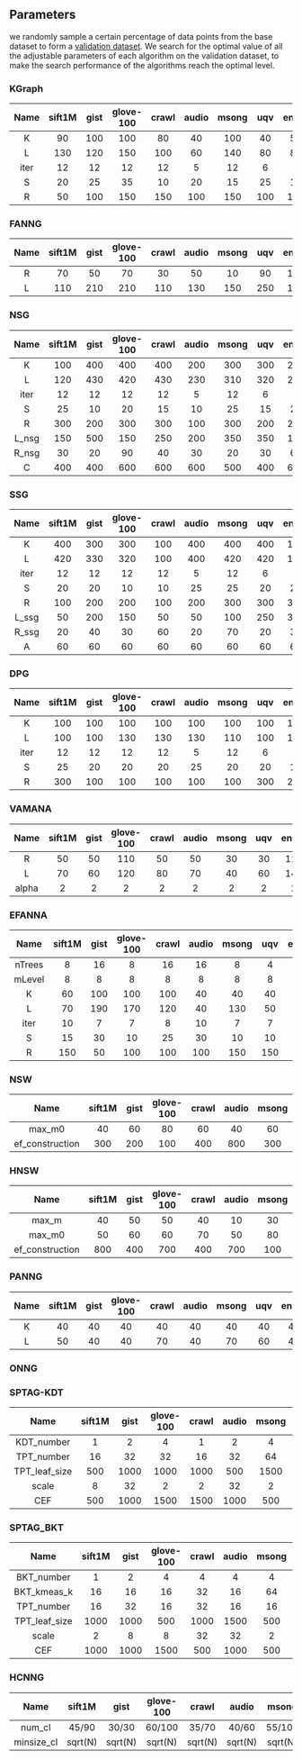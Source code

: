 ## Parameters
we randomly sample a certain percentage of data points from the base dataset to form a [validation dataset](https://github.com/Lsyhprum/WEAVESS/tree/master/dataset). We search for the optimal value of all the adjustable parameters of each algorithm on the validation dataset, to make the search performance of the algorithms reach the optimal level.
### KGraph

|  Name        |  sift1M |  gist |  glove-100 |  crawl |  audio |  msong |  uqv |  enron |   c_1   |  c_10 |  c_100  |  d_8   |  d_32  |  d_128 | n_10000 |n_100000|n_1000000 |  s_1  |    s_5     |  s_10  |
|:------------:|:-------:|:-----:|:----------:|:------:|:------:|:------:|:----:|:------:|:-------:|:-----:|:-------:|:------:|:------:|:------:|:-------:|:------:|:--------:|:-----:|:----------:|:------:|
|  K           |    90   |  100  |    100     |    80  |   40   |   100  |  40  |   50   |   100   |  100  |   80    |   50   |   \    |   90   |   100   |    \   |    100   |   60  |     \      |   80   |
|  L           |   130   |  120  |    150     |   100  |   60   |   140  |  80  |   80   |   110   |  120  |   130   |   70   |   \    |   90   |   140   |    \   |    130   |   60  |     \      |   110  |
|  iter        |    12   |   12  |     12     |    12  |    5   |    12  |   6  |    7   |     8   |    8  |    8    |    8   |   \    |    8   |     7   |    \   |     12   |    5  |     \      |    9   |
|  S           |    20   |   25  |     35     |    10  |   20   |    15  |  25  |   15   |    25   |   25  |   35    |   10   |   \    |   30   |    30   |    \   |     20   |   20  |     \      |   20   |
|  R           |    50   |  100  |    150     |   150  |  100   |   150  | 100  |  100   |   150   |   50  |  150    |  150   |   \    |   50   |   100   |    \   |     50   |  150  |     \      |   150  |

### FANNG

|  Name        |  sift1M |  gist  |  glove-100 |  crawl |  audio |  msong |  uqv |  enron |   c_1   |  c_10 |  c_100  |  d_8   |  d_32  |  d_128 | n_10000 |n_100000|n_1000000 |  s_1  |    s_5     |  s_10  |
|:------------:|:-------:|:------:|:----------:|:------:|:------:|:------:|:----:|:------:|:-------:|:-----:|:-------:|:------:|:------:|:------:|:-------:|:------:|:--------:|:-----:|:----------:|:------:|
|  R           |    70   |    50  |      70    |   30   |   50   |   10   |  90  |  110   |    30   |   10  |   30    |  110   |   90   |   70   |    90   |    \   |    \     |   30  |     30     |   70   |
|  L           |   110   |   210  |     210    |  110   |  130   |  150   | 250  |  130   |    30   |   90  |  150    |  210   |  270   |  210   |   110   |    \   |    \     |  110  |     90     |  250   |

### NSG

|  Name        |  sift1M |  gist |  glove-100 |  crawl |  audio |  msong |  uqv |  enron |   c_1   |  c_10 |  c_100  |  d_8   |  d_32  |  d_128 | n_10000 |n_100000|n_1000000 |  s_1  |    s_5     |  s_10  |
|:------------:|:-------:|:-----:|:----------:|:------:|:------:|:------:|:----:|:------:|:-------:|:-----:|:-------:|:------:|:------:|:------:|:-------:|:------:|:--------:|:-----:|:----------:|:------:|
|  K           |   100   |  400  |    400     |  400   |   200  |   300  |  300 |   200  |   300   |  200  |   400   |   100  |   \    |   200  |   300   |    \   |    200   |  200  |     \      |   300  |
|  L           |   120   |  430  |    420     |  430   |   230  |   310  |  320 |   200  |   310   |  200  |   410   |   100  |   \    |   210  |   300   |    \   |    200   |  220  |     \      |   300  |
|  iter        |    12   |   12  |     12     |   12   |     5  |    12  |    6 |    7   |    8    |    8  |    8    |    8   |   \    |    8   |    7    |    \   |    12    |    5  |     \      |    9   |
|  S           |    25   |   10  |     20     |   15   |    10  |    25  |   15 |   25   |   20    |  20   |   20    |   10   |   \    |   10   |   15    |    \   |     20   |   25  |     \      |   25   |
|  R           |   300   |  200  |    300     |  300   |   100  |   300  |  200 |   200  |   200   |  100  |   100   |  100   |   \    |  300   |   300   |    \   |    100   |  300  |     \      |  300   |
|  L_nsg       |    150  |  500  |    150     |  250   |   200  |   350  |  350 |   150  |   200   |  100  |   400   |   150  |   \    |  150   |   50    |    \   |    100   |  300  |     \      |  200   |
|  R_nsg       |    30   |   20  |     90     |   40   |    30  |    20  |   30 |    60  |   80    |  80   |   20    |   20   |   \    |   20   |   20    |    \   |     80   |   20  |     \      |   80   |
|  C           |   400   |  400  |    600     |  600   |   600  |   500  |  400 |   600  |   400   | 400   | 400     |   600  |   \    | 400    |   500   |    \   |    400   |  500  |     \      |  400   |

### SSG

| Name  | sift1M | gist | glove-100 | crawl | audio | msong | uqv  | enron | c_1  | c_10 | c_100 | d_8  | d_32 | d_128 | n_10000 | n_100000 | n_1000000 | s_1  | s_5  | s_10 |
| :---: | :----: | :--: | :-------: | :---: | :---: | :---: | :--: | :---: | :--: | :--: | :---: | :--: | :--: | :---: | :-----: | :------: | :-------: | :--: | :--: | :--: |
|   K   |  400   | 300  |    300    |  100  |  400  |  400  | 400  |  100  | 100  | 400  |  200  | 200  |  \   |  400  |   200   |    \     |    400    | 100  |  \   | 300  |
|   L   |  420   | 330  |    320    |  100  |  400  |  420  | 420  |  110  | 120  | 430  |  210  | 230  |  \   |  420  |   230   |    \     |    430    | 130  |  \   | 320  |
| iter  |   12   |  12  |    12     |  12   |   5   |  12   |  6   |   7   |  8   |  8   |   8   |  8   |  \   |   8   |    7    |    \     |    12     |  5   |  \   |  9   |
|   S   |   20   |  20  |    10     |  10   |  25   |  25   |  20  |  20   |  15  |  25  |  25   |  25  |  \   |  25   |   25    |    \     |    25     |  10  |  \   |  20  |
|   R   |  100   | 200  |    200    |  100  |  200  |  300  | 300  |  300  | 200  | 200  |  300  | 100  |  \   |  300  |   100   |    \     |    200    | 100  |  \   | 300  |
| L_ssg |   50   | 200  |    150    |  50   |  50   |  100  | 250  |  300  | 150  | 100  |  150  |  50  |  \   |  200  |   100   |    \     |    100    | 200  |  \   | 500  |
| R_ssg |   20   |  40  |    30     |  60   |  20   |  70   |  20  |  30   |  40  |  40  |  40   |  70  |  \   |  30   |   40    |    \     |    40     |  40  |  \   |  60  |
|   A   |   60   |  60  |    60     |  60   |  60   |  60   |  60  |  60   |  60  |  60  |  60   |  60  |  \   |  60   |   60    |    \     |    60     |  60  |  \   |  60  |

### DPG

| Name | sift1M | gist | glove-100 | crawl | audio | msong | uqv  | enron | c_1  | c_10 | c_100 | d_8  | d_32 | d_128 | n_10000 | n_100000 | n_1000000 | s_1  | s_5  | s_10 |
| :--: | :----: | :--: | :-------: | :---: | :---: | :---: | :--: | :---: | :--: | :--: | :---: | :--: | :--: | :---: | :-----: | :------: | :-------: | :--: | :--: | :--: |
|  K   |  100   | 100  |    100    |  100  |  100  |  100  | 100  |  100  | 100  | 200  |  200  | 100  |  \   |  100  |   100   |    \     |    100    | 100  |  \   | 100  |
|  L   |  100   | 100  |    130    |  130  |  130  |  110  | 100  |  120  | 100  | 210  |  220  | 110  |  \   |  100  |   130   |    \     |    100    | 100  |  \   | 100  |
| iter |   12   |  12  |    12     |  12   |   5   |  12   |  6   |   7   |  8   |  8   |   8   |  8   |  \   |   8   |    7    |    \     |    12     |  5   |  \   |  9   |
|  S   |   25   |  20  |    20     |  20   |  25   |  20   |  20  |  15   |  20  |  25  |  25   |  20  |  \   |  25   |   20    |    \     |    20     |  20  |  \   |  20  |
|  R   |  300   | 100  |    100    |  100  |  100  |  100  | 300  |  200  | 300  | 300  |  200  | 200  |  \   |  200  |   300   |    \     |    300    | 100  |  \   | 200  |

### VAMANA

| Name  | sift1M | gist | glove-100 | crawl | audio | msong | uqv  | enron | c_1  | c_10 | c_100 | d_8  | d_32 | d_128 | n_10000 | n_100000 | n_1000000 | s_1  | s_5  | s_10 |
| :---: | :----: | :--: | :-------: | :---: | :---: | :---: | :--: | :---: | :--: | :--: | :---: | :--: | :--: | :---: | :-----: | :------: | :-------: | :--: | :--: | :--: |
|   R   |   50   |  50  |    110    |  50   |  50   |  30   |  30  |  110  | 110  |  70  |  50   | 110  |  70  |  70   |   50    |    70    |    70     |  70  |  70  |  90  |
|   L   |   70   |  60  |    120    |  80   |  70   |  40   |  60  |  140  | 140  |  90  |  60   | 130  |  90  |  80   |   60    |    90    |    80     |  90  |  90  | 120  |
| alpha |   2    | 2    |   2       |  2    |   2   |  2    |    2 |    2  |  2   | 2    |     2 |   2  |   2  |  2    |    2    |   2      |   2       | 2    |   2  |  2   |

### EFANNA

|  Name        |  sift1M |  gist |  glove-100 |  crawl |  audio |  msong |  uqv |  enron |   c_1   |  c_10 |  c_100  |  d_8   |  d_32  |  d_128 | n_10000 |n_100000|n_1000000 |  s_1  |    s_5     |  s_10  |
|:------------:|:-------:|:-----:|:----------:|:------:|:------:|:------:|:----:|:------:|:-------:|:-----:|:-------:|:------:|:------:|:------:|:-------:|:------:|:--------:|:-----:|:----------:|:------:|
|  nTrees      |    8    |  16   |     8      |   16   |   16   |    8   |  4   |   4    |    4    |   4   |    4    |   8    |   \    |   4    |    4    |    \   |    \     |  32   |     \      |   32   |
|  mLevel      |    8    |   8   |      8     |    8   |    8   |    8   |   8  |   8    |     8   |   8   |   8     |   8    |   \    |   8    |    8    |    \   |    \     |   8   |     \      |    8   |
|  K           |    60   |  100  |     100    |   100  |   40   |   40   |   40 |  40    |    90   |  100  |   70    |   50   |   \    |   40   |    80   |    \   |    \     |  100  |    \       |  100   |
|  L           |    70   |  190  |     170    |   120  |   40   |   130  |  50  |   140  |   190   |  160  |   160   |   120  |   \    |   40   |    140  |    \   |    \     |  160  |     \      |  110   |
|  iter        |    10   |   7   |     7      |    8   |   10   |    7   |  7   |   5    |    7    |   7   |    7    |   7    |   \    |   7    |    7    |    \   |    \     |   7   |     \      |   7    |
|  S           |    15   |  30   |     10     |   25   |   30   |    10  |  10  |   35   |    15   |  15   |   35    |   15   |   \    |   25   |    25   |    \   |    \     |   35  |     \      |   30   |
|  R           |    150  |  50   |     100    |   100  |  100   |   150  |  150 |  150   |    50   |  100  |   150   |   50   |   \    |   150  |    150  |    \   |    \     |  150  |     \      |  100   |

### NSW

|  Name             |  sift1M |  gist |  glove-100 |  crawl |  audio |  msong |  uqv |  enron |   c_1   |  c_10 |  c_100  |  d_8   |  d_32  |  d_128 | n_10000 |n_100000|n_1000000 |  s_1  |    s_5     |  s_10  |
|:-----------------:|:-------:|:-----:|:----------:|:------:|:------:|:------:|:----:|:------:|:-------:|:-----:|:-------:|:------:|:------:|:------:|:-------:|:------:|:--------:|:-----:|:----------:|:------:|
|  max_m0           |    40   |   60  |     80     |    60  |   40   |   60   |  30  |   80   |   100   |   30  |   70    |    50  |   80   |   80   |   20    |   80   |   100    |   60  |     70     |    50  |
|  ef_construction  |   300   |  200  |    100     |   400  |  800   |  300   | 400  |  600   |   500   |  100  |   400   |   500  |  100   |  1000  |  300    |  300   |   400    |  600  |    300     |  1000  |

### HNSW

|  Name             |  sift1M |  gist |  glove-100 |  crawl |  audio |  msong |  uqv |  enron |   c_1   |  c_10 |  c_100  |  d_8   |  d_32  |  d_128 | n_10000 |n_100000|n_1000000 |  s_1  |    s_5     |  s_10  |
|:-----------------:|:-------:|:-----:|:----------:|:------:|:------:|:------:|:----:|:------:|:-------:|:-----:|:-------:|:------:|:------:|:------:|:-------:|:------:|:--------:|:-----:|:----------:|:------:|
|  max_m            |    40   |   50  |     50     |    40  |   10   |   30   |  10  |   50   |    80   |   40  |   30    |    10  |   40   |   90   |   20    |   40   |    50    |   40  |     40     |    60  |
|  max_m0           |    50   |   60  |     60     |    70  |   50   |   80   |  40  |   80   |    90   |   60  |   40    |    30  |   60   |  100   |   30    |   60   |   100    |   60  |     60     |    80  |
|  ef_construction  |   800   |  400  |    700     |   400  |  700   |  100   | 200  |  900   |  1000   |  300  |   300   |   900  |  300   |  900   |  900    |  200   |   200    |  200  |    300     |  1000  |


### PANNG

|  Name             |  sift1M |  gist |  glove-100 |  crawl |  audio |  msong |  uqv |  enron |  c_1  |  c_10 |  c_100  |  d_8   |  d_32  |  d_128 | n_10000 |n_100000|n_1000000 |  s_1  |    s_5     |  s_10  |
|:-----------------:|:-------:|:-----:|:----------:|:------:|:------:|:------:|:----:|:------:|:-----:|:-----:|:-------:|:------:|:------:|:------:|:-------:|:------:|:--------:|:-----:|:----------:|:------:|
|  K                |  40     |  40   |  40        |  40    |  40    |  40    |  40  |  40    |  40   |  50   |  60     |  80    |   \    |  50    |  40     | 40     |   \      |  50   |     \      |  60    |
|  L                |  50     |  40   |  40        |  70    |  40    |  70    |  60  |  40    |  80   |  80   |  80     |  110   |   \    |  90    |  60     | 50     |   \      |  80   |     \      |  80    |

### ONNG

### SPTAG-KDT

|  Name        |  sift1M  |  gist |  glove-100 |  crawl |  audio |  msong |  uqv |  enron |  c_1  |  c_10  |  c_100  |  d_8   |  d_32  |  d_128 | n_10000 |n_100000|n_1000000 |  s_1  |  s_5   |  s_10  |
|:------------:|:--------:|:-----:|:----------:|:------:|:------:|:------:|:----:|:------:|:-----:|:------:|:-------:|:------:|:------:|:------:|:-------:|:------:|:--------:|:-----:|:------:|:------:|
| KDT_number   |  1       |  2    |  4         |  1     |  2     |  4     |  1   |  4     |  1    |  2     |  1      |  4     |   \    |   4    | 1       |   \    |     \    |  1    |   \    |  1     |
| TPT_number   |  16      |  32   |  32        |  16    |  32    |  64    |  16  |  16    |  16   |  16    |  16     |  32    |   \    |   16   | 16      |   \    |     \    |  16   |   \    |  32    |
| TPT_leaf_size|  500     |  1000 |  1000      |  1000  |  500   |  1500  |  500 |  500   |  1000 |  1000  |  1500   |  500   |   \    |   1500 | 1500    |   \    |     \    |  1500 |   \    |  1500  |
| scale        |  8       |  32   |  2         |  2     |  32    |  2     |  8   |  8     |  2    |  8     |  8      |  2     |   \    |   2    | 2       |   \    |     \    |  8    |   \    |  32    |
| CEF          |  500     |  1000 |  1500      |  1500  |  1000  |  500   |  1000|  1500  |  1000 |  1500  |  1500   |  1500  |   \    |   1500 | 1500    |   \    |     \    |  1000 |   \    |  1500  |


### SPTAG_BKT

|  Name          |  sift1M |  gist |  glove-100 |  crawl |  audio |  msong |  uqv |  enron |   c_1   |  c_10 |  c_100  |  d_8   |  d_32  |  d_128 | n_10000 |n_100000|n_1000000 |  s_1  |    s_5     |  s_10  |
|:--------------:|:-------:|:-----:|:----------:|:------:|:------:|:------:|:----:|:------:|:-------:|:-----:|:-------:|:------:|:------:|:------:|:-------:|:------:|:--------:|:-----:|:----------:|:------:|
|  BKT_number    |  1      |  2    |  4         |  4     |  4     |  4     |  4   |  4     |   1     |  2    |  2      |   1    |   \    |   4    |   1     |   \    |    \     |  1    |    \       |  1     |
|  BKT_kmeas_k   |  16     |  16   |  16        |  32    |  16    |  64    |  64  |  64    |   16    |  32   |  32     |   32   |   \    |   16   |   16    |   \    |    \     |  16   |    \       |  32    |
|  TPT_number    |  16     |  32   |  16        |  32    |  16    |  16    |  16  |  64    |   16    |  16   |  16     |   16   |   \    |   32   |   16    |   \    |    \     |  16   |    \       |  64    |
|  TPT_leaf_size |  1000   |  1000 |  500       |  1000  |  1500  |  500   |  1000|  1000  |   1000  |  1500 |  1500   |   1000 |   \    |   500  |   1500  |   \    |    \     |  1000 |    \       |  2000  |
|  scale         |  2      |  8    |  8         |  32    |  32    |  2     |  2   |  2     |   2     |  2    |  2      |   2    |   \    |   2    |   2     |   \    |    \     |  2    |    \       |  8     |
|  CEF           |  1000   |  1000 |  1500      |  500   |  1000  |  500   |  500 |  500   |   1000  |  500  |  500    |   1000 |   \    |   500  |   1000  |   \    |    \     |  500  |    \       |  1500  |

### HCNNG

|  Name        |  sift1M |  gist |  glove-100 |  crawl |  audio |  msong |  uqv  |  enron |   c_1   |  c_10 |  c_100  |  d_8   |  d_32  |  d_128 | n_10000 |n_100000|n_1000000 |  s_1  |    s_5     |  s_10  |
|:------------:|:-------:|:-----:|:----------:|:------:|:------:|:------:|:-----:|:------:|:-------:|:-----:|:-------:|:------:|:------:|:------:|:-------:|:------:|:--------:|:-----:|:----------:|:------:|
|  num_cl      |  45/90  | 30/30 |   60/100   |  35/70 |  40/60 | 55/100 | 20/80 | 30/100 |  50/100 | 65/70 |  65/90  | 65/80  |  50/70 | 65/100 | 50/90   | 60/90  |  55/100  | 65/60 |  65/60     | 50/90  |
|  minsize_cl  | sqrt(N) |sqrt(N)| sqrt(N)    |sqrt(N) | sqrt(N)| sqrt(N)|sqrt(N)| sqrt(N)| sqrt(N) |sqrt(N)| sqrt(N) | sqrt(N)| sqrt(N)| sqrt(N)| sqrt(N) | sqrt(N)| sqrt(N)  |sqrt(N)| sqrt(N)    |sqrt(N) |